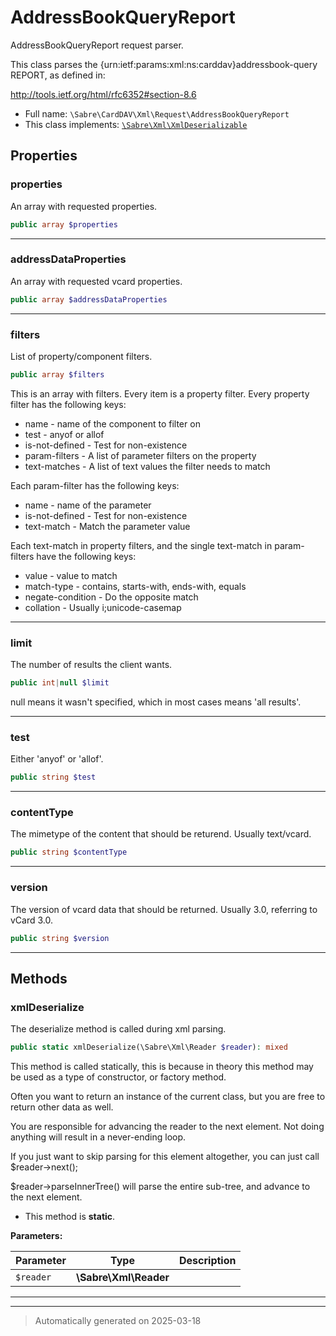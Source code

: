 
# AddressBookQueryReport

AddressBookQueryReport request parser.

This class parses the {urn:ietf:params:xml:ns:carddav}addressbook-query
REPORT, as defined in:

http://tools.ietf.org/html/rfc6352#section-8.6

* Full name: `\Sabre\CardDAV\Xml\Request\AddressBookQueryReport`
* This class implements:
[`\Sabre\Xml\XmlDeserializable`](../../../Xml/XmlDeserializable.md)



## Properties


### properties

An array with requested properties.

```php
public array $properties
```






***

### addressDataProperties

An array with requested vcard properties.

```php
public array $addressDataProperties
```






***

### filters

List of property/component filters.

```php
public array $filters
```

This is an array with filters. Every item is a property filter. Every
property filter has the following keys:
  * name - name of the component to filter on
  * test - anyof or allof
  * is-not-defined - Test for non-existence
  * param-filters - A list of parameter filters on the property
  * text-matches - A list of text values the filter needs to match

Each param-filter has the following keys:
  * name - name of the parameter
  * is-not-defined - Test for non-existence
  * text-match - Match the parameter value

Each text-match in property filters, and the single text-match in
param-filters have the following keys:

  * value - value to match
  * match-type - contains, starts-with, ends-with, equals
  * negate-condition - Do the opposite match
  * collation - Usually i;unicode-casemap




***

### limit

The number of results the client wants.

```php
public int|null $limit
```

null means it wasn't specified, which in most cases means 'all results'.




***

### test

Either 'anyof' or 'allof'.

```php
public string $test
```






***

### contentType

The mimetype of the content that should be returend. Usually
text/vcard.

```php
public string $contentType
```






***

### version

The version of vcard data that should be returned. Usually 3.0,
referring to vCard 3.0.

```php
public string $version
```






***

## Methods


### xmlDeserialize

The deserialize method is called during xml parsing.

```php
public static xmlDeserialize(\Sabre\Xml\Reader $reader): mixed
```

This method is called statically, this is because in theory this method
may be used as a type of constructor, or factory method.

Often you want to return an instance of the current class, but you are
free to return other data as well.

You are responsible for advancing the reader to the next element. Not
doing anything will result in a never-ending loop.

If you just want to skip parsing for this element altogether, you can
just call $reader->next();

$reader->parseInnerTree() will parse the entire sub-tree, and advance to
the next element.

* This method is **static**.




**Parameters:**

| Parameter | Type | Description |
|-----------|------|-------------|
| `$reader` | **\Sabre\Xml\Reader** |  |





***


***
> Automatically generated on 2025-03-18
